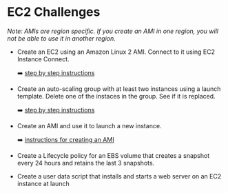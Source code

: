 # EC2 Challenges

*Note: AMIs are region specific. If you create an AMI in one region, you will not be able to use it in another region.*

- Create an EC2 using an Amazon Linux 2 AMI. Connect to it using EC2 Instance Connect.

    ➡️ [step by step instructions](ec2-create-and-connect-to-an-ec2-instance.md)
- Create an auto-scaling group with at least two instances using a launch template. Delete one of the instaces in the group. See if it is replaced.

    ➡️ [step by step instructions](ec2-create-an-auto-scaling-group.md)

- Create an AMI and use it to launch a new instance.

    ➡️ [instructions for creating an AMI](https://docs.aws.amazon.com/toolkit-for-visual-studio/latest/user-guide/tkv-create-ami-from-instance.html)

- Create a Lifecycle policy for an EBS volume that creates a snapshot every 24 hours and retains the last 3 snapshots.
- Create a user data script that installs and starts a web server on an EC2 instance at launch